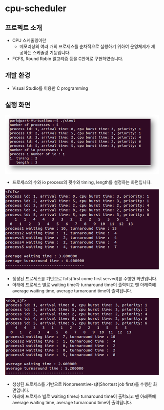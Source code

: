# cpu-scheduler
## 프로젝트 소개
  - CPU 스케줄링이란
    * 메모리상의 여러 개의 프로세스를 순차적으로 실행하기 위하여 운영체제가 제공하는 스케줄링 기능입니다.
  - FCFS, Round Robin 알고리즘 등을 C언어로 구현하였습니다.
  
## 개발 환경
  - Visual Studio를 이용한 C programming
  
## 실행 화면
![cpu_1](./images/cpu_1.png)
- 프로세스의 수와 io process의 횟수와 timing, length를 설정하는 화면입니다.

![cpu_2](./images/cpu_2.png)
- 생성된 프로세스를 기반으로 fcfs(first come first served)를 수행한 화면입니다.
- 아래에 프로세스 별로 waiting time과 turnaround time이 출력되고 맨 아래쪽에 average waiting time, average turnaround time이 출력됩니다.

![cpu_3](./images/cpu_3.png)
- 생성된 프로세스를 기반으로 Nonpreemtive-sjf(Shortest job first)를 수행한 화면입니다.
- 아래에 프로세스 별로 waiting time과 turnaround time이 출력되고 맨 아래쪽에 average waiting time, average turnaround time이 출력됩니다.

